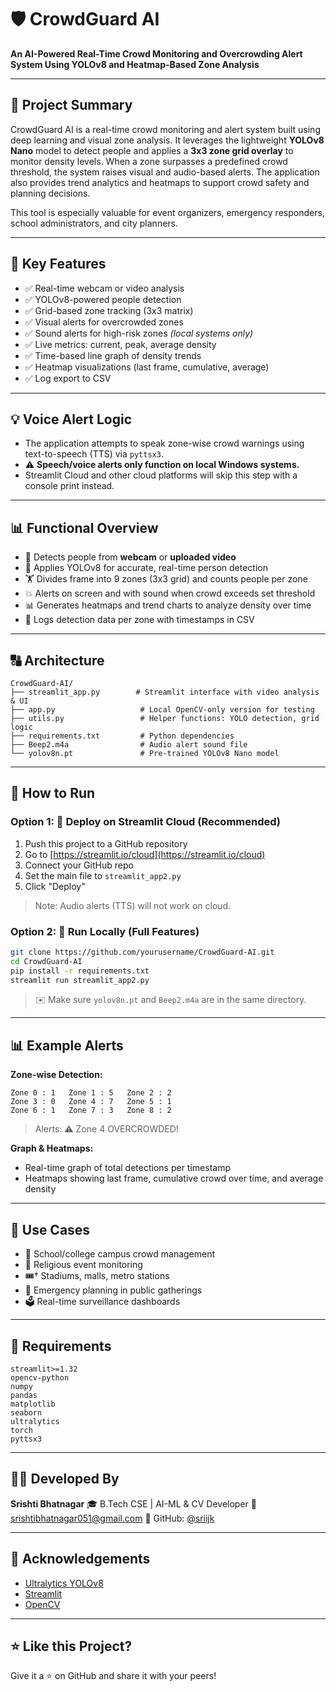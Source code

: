 # 🛡️ CrowdGuard AI

**An AI-Powered Real-Time Crowd Monitoring and Overcrowding Alert System Using YOLOv8 and Heatmap-Based Zone Analysis**

---

## 📌 Project Summary

CrowdGuard AI is a real-time crowd monitoring and alert system built using deep learning and visual zone analysis. It leverages the lightweight **YOLOv8 Nano** model to detect people and applies a **3x3 zone grid overlay** to monitor density levels. When a zone surpasses a predefined crowd threshold, the system raises visual and audio-based alerts. The application also provides trend analytics and heatmaps to support crowd safety and planning decisions.

This tool is especially valuable for event organizers, emergency responders, school administrators, and city planners.

---

## 🌟 Key Features

* ✅ Real-time webcam or video analysis
* ✅ YOLOv8-powered people detection
* ✅ Grid-based zone tracking (3x3 matrix)
* ✅ Visual alerts for overcrowded zones
* ✅ Sound alerts for high-risk zones *(local systems only)*
* ✅ Live metrics: current, peak, average density
* ✅ Time-based line graph of density trends
* ✅ Heatmap visualizations (last frame, cumulative, average)
* ✅ Log export to CSV

---

## 💡 Voice Alert Logic

* The application attempts to speak zone-wise crowd warnings using text-to-speech (TTS) via `pyttsx3`.
* ⚠️ **Speech/voice alerts only function on local Windows systems.**
* Streamlit Cloud and other cloud platforms will skip this step with a console print instead.

---

## 📊 Functional Overview

* 🎥 Detects people from **webcam** or **uploaded video**
* 🧠 Applies YOLOv8 for accurate, real-time person detection
* 🏋️ Divides frame into 9 zones (3x3 grid) and counts people per zone
* 💥 Alerts on screen and with sound when crowd exceeds set threshold
* 📊 Generates heatmaps and trend charts to analyze density over time
* 📆 Logs detection data per zone with timestamps in CSV

---

## 🔠 Architecture

```
CrowdGuard-AI/
├── streamlit_app.py        # Streamlit interface with video analysis & UI
├── app.py                   # Local OpenCV-only version for testing
├── utils.py                 # Helper functions: YOLO detection, grid logic
├── requirements.txt         # Python dependencies
├── Beep2.m4a                # Audio alert sound file
└── yolov8n.pt               # Pre-trained YOLOv8 Nano model
```

---

## 🔹 How to Run

### Option 1: 🚀 Deploy on Streamlit Cloud (Recommended)

1. Push this project to a GitHub repository
2. Go to [https://streamlit.io/cloud](https://streamlit.io/cloud)
3. Connect your GitHub repo
4. Set the main file to `streamlit_app2.py`
5. Click "Deploy"

> Note: Audio alerts (TTS) will not work on cloud.

### Option 2: 🔧 Run Locally (Full Features)

```bash
git clone https://github.com/yourusername/CrowdGuard-AI.git
cd CrowdGuard-AI
pip install -r requirements.txt
streamlit run streamlit_app2.py
```

> ✉️ Make sure `yolov8n.pt` and `Beep2.m4a` are in the same directory.

---

## 📊 Example Alerts

**Zone-wise Detection:**

```
Zone 0 : 1   Zone 1 : 5   Zone 2 : 2
Zone 3 : 0   Zone 4 : 7   Zone 5 : 1
Zone 6 : 1   Zone 7 : 3   Zone 8 : 2
```

> Alerts: ⚠️ Zone 4 OVERCROWDED!

**Graph & Heatmaps:**

* Real-time graph of total detections per timestamp
* Heatmaps showing last frame, cumulative crowd over time, and average density

---

## 📅 Use Cases

* 🍎 School/college campus crowd management
* 🌺 Religious event monitoring
* 🎟† Stadiums, malls, metro stations
* 🚓 Emergency planning in public gatherings
* 🗳️ Real-time surveillance dashboards

---

## 📂 Requirements

```
streamlit>=1.32
opencv-python
numpy
pandas
matplotlib
seaborn
ultralytics
torch
pyttsx3
```

---

## 👨‍💼 Developed By

**Srishti Bhatnagar**
🎓 B.Tech CSE | AI-ML & CV Developer
📧 [srishtibhatnagar051@gmail.com](mailto:srishtibhatnagar051@gmail.com)
🔗 GitHub: [@sriijk](https://github.com/sriijk)

---

## 🙏 Acknowledgements

* [Ultralytics YOLOv8](https://github.com/ultralytics/ultralytics)
* [Streamlit](https://streamlit.io/)
* [OpenCV](https://opencv.org/)

---

## ⭐ Like this Project?

Give it a ⭐ on GitHub and share it with your peers!
